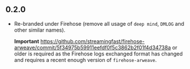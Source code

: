 ## 0.2.0

- Re-branded under Firehose (remove all usage of `deep mind`, `DMLOG` and other similar names).

  **Important** https://github.com/streamingfast/firehose-arweave/commit/5f34975b59911eefdf0f5c3862b2f01f4d34738a
  or older is required as the Firehose logs exchanged format has changed and requires a recent enough version
  of `firehose-arweave`.
